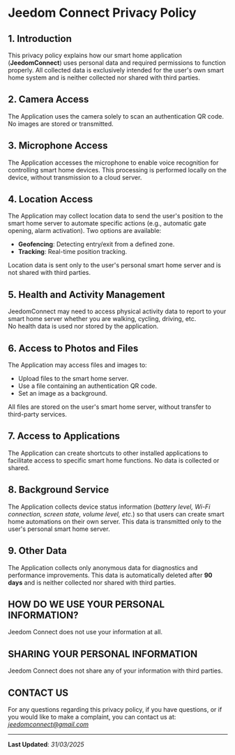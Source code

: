 # Jeedom Connect Privacy Policy

## 1. Introduction

This privacy policy explains how our smart home application (**JeedomConnect**) uses personal data and required permissions to function properly. All collected data is exclusively intended for the user's own smart home system and is neither collected nor shared with third parties.

## 2. Camera Access

The Application uses the camera solely to scan an authentication QR code. No images are stored or transmitted.

## 3. Microphone Access

The Application accesses the microphone to enable voice recognition for controlling smart home devices. This processing is performed locally on the device, without transmission to a cloud server.

## 4. Location Access

The Application may collect location data to send the user's position to the smart home server to automate specific actions (e.g., automatic gate opening, alarm activation). Two options are available:

- **Geofencing**: Detecting entry/exit from a defined zone.
- **Tracking**: Real-time position tracking.

Location data is sent only to the user's personal smart home server and is not shared with third parties.

## 5. Health and Activity Management

JeedomConnect may need to access physical activity data to report to your smart home server whether you are walking, cycling, driving, etc.  
No health data is used nor stored by the application.

## 6. Access to Photos and Files

The Application may access files and images to:

- Upload files to the smart home server.
- Use a file containing an authentication QR code.
- Set an image as a background.

All files are stored on the user's smart home server, without transfer to third-party services.

## 7. Access to Applications

The Application can create shortcuts to other installed applications to facilitate access to specific smart home functions. No data is collected or shared.

## 8. Background Service

The Application collects device status information (*battery level, Wi-Fi connection, screen state, volume level, etc.*) so that users can create smart home automations on their own server. This data is transmitted only to the user's personal smart home server.

## 9. Other Data

The Application collects only anonymous data for diagnostics and performance improvements. This data is automatically deleted after **90 days** and is neither collected nor shared with third parties.

## HOW DO WE USE YOUR PERSONAL INFORMATION?

Jeedom Connect does not use your information at all.

## SHARING YOUR PERSONAL INFORMATION

Jeedom Connect does not share any of your information with third parties.

## CONTACT US

For any questions regarding this privacy policy, if you have questions, or if you would like to make a complaint, you can contact us at: *<jeedomconnect@gmail.com>*

---
**Last Updated**: *31/03/2025*
